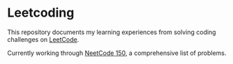 # Leetcoding

This repository documents my learning experiences from solving coding challenges on [LeetCode](https://leetcode.com/). 

Currently working through [NeetCode 150](https://neetcode.io/practice), a comprehensive list of problems.
